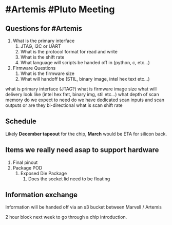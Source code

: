 # #Artemis #Pluto Meeting

## Questions for #Artemis

1. What is the primary interface
   1. JTAG, I2C or UART
   2. What is the protocol format for read and write
   3. What is the shift rate
   4. What language will scripts be handed off in (python, c, etc...)
2. Firmware Questions
   1. What is the firmware size
   2. What will handoff be (STIL, binary image, intel hex text etc...)

what is primary interface (JTAG?)
    what is firmware image size
    what will delivery look like (intel hex fmt, binary img, stil etc...)
what depth of scan memory do we expect to need
    do we have dedicated scan inputs and scan outputs or are they bi-directional
what is scan shift rate


## Schedule

Likely **December tapeout** for the chip, **March** would be ETA for silicon back.

## Items we really need asap to support hardware

1. Final pinout
2. Package POD
   1. Exposed Die Package
      1. Does the socket lid need to be floating


## Information exchange

Information will be handed off via an s3 bucket between Marvell / Artemis

2 hour block next week to go through a chip introduction. 
